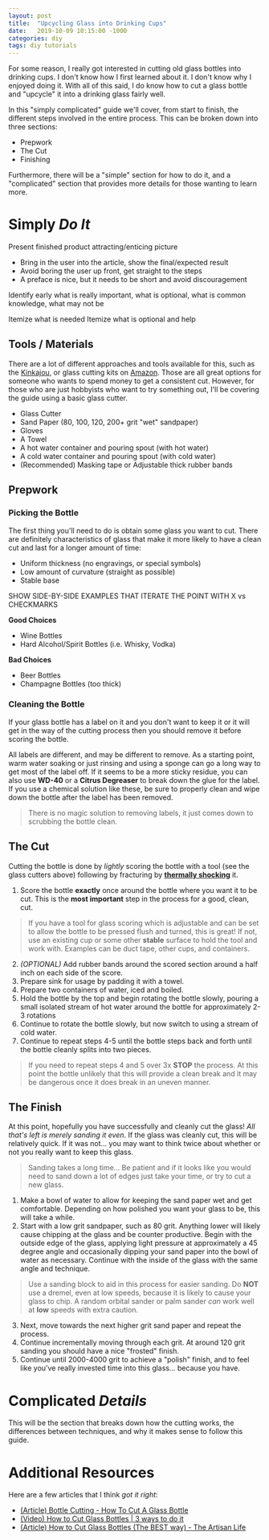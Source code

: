 ```yaml
---
layout: post
title:  "Upcycling Glass into Drinking Cups"
date:   2019-10-09 10:15:00 -1000
categories: diy
tags: diy tutorials
---
```

For some reason, I really got interested in cutting old glass bottles into
drinking cups.
I don't know how I first learned about it.
I don't know why I enjoyed doing it.
With all of this said, I do know how to cut a glass bottle and "upcycle" it
into a drinking glass fairly well.

In this "simply complicated" guide we'll cover, from start to finish, the
different steps involved in the entire process. This can be broken down into
three sections:

- Prepwork
- The Cut
- Finishing

Furthermore, there will be a "simple" section for how to do it, and a
"complicated" section that provides more details for those wanting to learn
more.

# Simply _Do It_
Present finished product attracting/enticing picture
- Bring in the user into the article, show the final/expected result
- Avoid boring the user up front, get straight to the steps
- A preface is nice, but it needs to be short and avoid discouragement

Identify early what is really important, what is optional, what is common knowledge, what may not be


Itemize what is needed
Itemize what is optional and help

## Tools / Materials
There are a lot of different approaches and tools available for this, such
as the [Kinkajou](https://www.bottlecutting.com), or glass cutting kits on
[Amazon](https://www.amazon.com/Bottle-Cutter-Cutting-Glasses-Included/dp/B07PZ7JTKY/ref=asc_df_B07PZ7JTKY/?tag=hyprod-20&linkCode=df0&hvadid=343985429020&hvpos=1o4&hvnetw=g&hvrand=18261913705392091385&hvpone=&hvptwo=&hvqmt=&hvdev=c&hvdvcmdl=&hvlocint=&hvlocphy=9032812&hvtargid=aud-829758849484:pla-797949723557&psc=1&tag=&ref=&adgrpid=64633019210&hvpone=&hvptwo=&hvadid=343985429020&hvpos=1o4&hvnetw=g&hvrand=18261913705392091385&hvqmt=&hvdev=c&hvdvcmdl=&hvlocint=&hvlocphy=9032812&hvtargid=aud-829758849484:pla-797949723557). Those are all great options for someone who wants to spend money to get
a consistent cut. However, for those who are just hobbyists who want to try
something out, I'll be covering the guide using a basic glass cutter.

- Glass Cutter
- Sand Paper (80, 100, 120, 200+ grit "wet" sandpaper)
- Gloves
- A Towel
- A hot water container and pouring spout (with hot water)
- A cold water container and pouring spout (with cold water)
- (Recommended) Masking tape or Adjustable thick rubber bands

## Prepwork
### Picking the Bottle
The first thing you'll need to do is obtain some glass you want to cut. There
are definitely characteristics of glass that make it more likely to have a clean
cut and last for a longer amount of time:
- Uniform thickness (no engravings, or special symbols)
- Low amount of curvature (straight as possible)
- Stable base

SHOW SIDE-BY-SIDE EXAMPLES THAT ITERATE THE POINT WITH X vs CHECKMARKS

**Good Choices**
- Wine Bottles
- Hard Alcohol/Spirit Bottles (i.e. Whisky, Vodka)

**Bad Choices**
- Beer Bottles
- Champagne Bottles (too thick)

### Cleaning the Bottle
If your glass bottle has a label on it and you don't want to keep it or it will
get in the way of the cutting process then you should remove it before scoring
the bottle.

All labels are different, and may be different to remove. As a starting point,
warm water soaking or just rinsing and using a sponge can go a long way to get
most of the label off. If it seems to be a more sticky residue, you can also use
**WD-40** or a **Citrus Degreaser** to break down the glue for the label. If
you use a chemical solution like these, be sure to properly clean and wipe down
the bottle after the label has been removed.

> There is no magic solution to removing labels, it just comes down to scrubbing
> the bottle clean.

## The Cut
Cutting the bottle is done by _lightly_ scoring the bottle with a tool (see
the glass cutters above) following by fracturing by
**[thermally shocking](https://en.wikipedia.org/wiki/Thermal_shock)** it.

1. Score the bottle **exactly** once around the bottle where you want it to be
cut. This is the **most important** step in the process for a good, clean, cut.

> If you have a tool for glass scoring which is adjustable and can be set to
> allow the bottle to be pressed flush and turned, this is great! If not, use
> an existing cup or some other **stable** surface to hold the tool and work
> with. Examples can be duct tape, other cups, and containers.

2. _(OPTIONAL)_ Add rubber bands around the scored section around a half inch
on each side of the score.
3. Prepare sink for usage by padding it with a towel.
3. Prepare two containers of water, iced and boiled.
4. Hold the bottle by the top and begin rotating the bottle slowly, pouring a
small isolated stream of hot water around the bottle for approximately 2-3
rotations
5. Continue to rotate the bottle slowly, but now switch to using a stream of
cold water.
6. Continue to repeat steps 4-5 until the bottle steps back and forth until the
bottle cleanly splits into two pieces.

> If you need to repeat steps 4 and 5 over 3x **STOP** the process. At this
> point the bottle unlikely that this will provide a clean break and it may be
> dangerous once it does break in an uneven manner.

## The Finish
At this point, hopefully you have successfully and cleanly cut the glass! _All
that's left is merely sanding it even_. If the glass was cleanly cut, this
will be relatively quick. If it was not... you may want to think twice about
whether or not you really want to keep this glass.

> Sanding takes a long time... Be patient and if it looks like you would need to
> sand down a lot of edges just take your time, or try to cut a new glass.

1. Make a bowl of water to allow for keeping the sand paper wet and get
comfortable. Depending on how polished you want your glass to be, this will take
a while.
2. Start with a low grit sandpaper, such as 80 grit. Anything lower will likely
cause chipping at the glass and be counter productive. Begin with the outside
edge of the glass, applying light pressure at approximately a 45 degree angle
and occasionally dipping your sand paper into the bowl of water as necessary.
Continue with the inside of the glass with the same angle and technique.

> Use a sanding block to aid in this process for easier sanding. Do **NOT** use
> a dremel, even at low speeds, because it is likely to cause your glass to
> chip. A random orbital sander or palm sander _can_ work well at **low** speeds
> with extra caution.

3. Next, move towards the next higher grit sand paper and repeat the process.
4. Continue incrementally moving through each grit. At around 120 grit sanding
you should have a nice "frosted" finish.
5. Continue until 2000-4000 grit to achieve a "polish" finish, and to feel like
you've really invested time into this glass... because you have.

# Complicated _Details_
This will be the section that breaks down how the cutting works, the differences
between techniques, and why it makes sense to follow this guide.

# Additional Resources
Here are a few articles that I think *got it right*:
- [(Article) Bottle Cutting - How To Cut A Glass Bottle](https://www.eternaltools.com/blog/bottle-cutting-how-to-cut-a-glass-bottle)
- [(Video) How to Cut Glass Bottles \| 3 ways to do it](https://www.youtube.com/watch?v=WxKZ8hhcmvg)
- [(Article) How to Cut Glass Bottles (The BEST way) - The Artisan Life](https://natashalh.com/how-to-cut-glass-bottles-the-best-way/)
